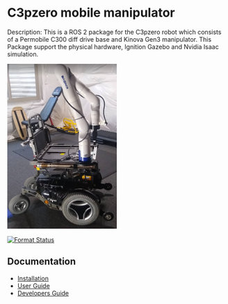 # C3pzero mobile manipulator

Description: This is a ROS 2 package for the C3pzero robot which consists of a Permobile C300 diff drive base and Kinova Gen3 manipulator. This Package support the physical hardware, Ignition Gazebo and Nvidia Isaac simulation.

<img src="doc/c3pzero.png"  width="50%" >

[![Format Status](https://github.com/MarqRazz/c3pzero/actions/workflows/format.yaml/badge.svg)](https://github.com/MarqRazz/c3pzero/actions/workflows/format.yaml)

## Documentation

- [Installation](doc/installation.md)
- [User Guide](doc/user.md)
- [Developers Guide](doc/developer.md)
